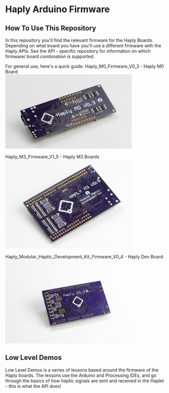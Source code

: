 # Haply Arduino Firmware

## How To Use This Repository
In this repository you'll find the relevant firmware for the Haply Boards. Depending on what board you have you'll use a different firmware with the Haply APIs. See the API - specific repository for information on which firmware/ board combination is supported.

For general use, here's a quick guide.
Haply_M0_Firmware_V0_3 - Haply M0 Board  
<img src="media/M0.jpeg" width="400">

Haply_M3_Firmware_V1_5 - Haply M3 Boards  
<img src="media/M3.jpeg" width="400">

Haply_Modular_Haptic_Development_Kit_Firmware_V0_4 - Haply Dev Board  
<img src="media/Dev.jpeg" width="400">


## Low Level Demos
Low Level Demos is a series of lessons based around the firmware of the Haply boards. The lessons use the Arduino and Processing IDEs, and go through the basics of how haptic signals are sent and received in the Haplet - this is what the API does!
